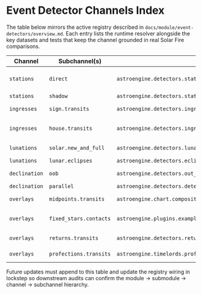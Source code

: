 # Event Detector Channels Index

The table below mirrors the active registry described in `docs/module/event-detectors/overview.md`. Each entry lists the runtime resolver alongside the key datasets and tests that keep the channel grounded in real Solar Fire comparisons.

| Channel | Subchannel(s) | Resolver(s) | Backing data | Tests |
| --- | --- | --- | --- | --- |
| `stations` | `direct` | `astroengine.detectors.stations.find_stations` | `profiles/base_profile.yaml`, `rulesets/transit/stations.ruleset.md`, Swiss Ephemeris | `tests/test_stations_impl.py` |
| `stations` | `shadow` | `astroengine.detectors.stations.find_shadow_periods` | Same as above | `tests/test_stations_impl.py` |
| `ingresses` | `sign.transits` | `astroengine.detectors.ingresses.find_sign_ingresses` | `profiles/base_profile.yaml`, `rulesets/transit/ingresses.ruleset.md` | `tests/test_ingress_features.py` |
| `ingresses` | `house.transits` | `astroengine.detectors.ingresses.find_house_ingresses` | Provider house cusps, `docs/module/providers_and_frames.md`, `rulesets/transit/ingresses.ruleset.md` | `tests/test_ingresses_mundane.py` |
| `lunations` | `solar.new_and_full` | `astroengine.detectors.lunations.find_lunations` | `profiles/base_profile.yaml`, `rulesets/transit/lunations.ruleset.md` | `tests/test_lunations_impl.py` |
| `lunations` | `lunar.eclipses` | `astroengine.detectors.eclipses.find_eclipses` | Same as above | `tests/test_eclipses_impl.py` |
| `declination` | `oob` | `astroengine.detectors.out_of_bounds.find_out_of_bounds` | `profiles/base_profile.yaml`, `rulesets/transit/scan.ruleset.md` | `tests/test_out_of_bounds_impl.py` |
| `declination` | `parallel` | `astroengine.detectors.detect_decl_contacts` | Same as above | `tests/test_detectors_aspects.py` |
| `overlays` | `midpoints.transits` | `astroengine.chart.composite.compute_midpoint_tree` | `profiles/base_profile.yaml`, `rulesets/transit/scan.ruleset.md` | `tests/test_progressions_directions_impl.py` |
| `overlays` | `fixed_stars.contacts` | `astroengine.plugins.examples.fixed_star_hits._detect_fixed_star_hits` | `profiles/fixed_stars.csv`, `rulesets/transit/scan.ruleset.md` (FK6 catalogue, V ≤ 4.5) | `tests/test_star_names_dataset.py`, `tests/test_fixed_stars_analysis.py` |
| `overlays` | `returns.transits` | `astroengine.detectors.returns.solar_lunar_returns` | `profiles/base_profile.yaml`, `rulesets/transit/scan.ruleset.md` | `tests/test_progressions_directions_impl.py` |
| `overlays` | `profections.transits` | `astroengine.timelords.profections.generate_profection_periods` | `profiles/base_profile.yaml`, `rulesets/transit/scan.ruleset.md` | `tests/test_timelords.py`, `tests/test_timelords_systems.py` |

Future updates must append to this table and update the registry wiring in lockstep so downstream audits can confirm the module → submodule → channel → subchannel hierarchy.
